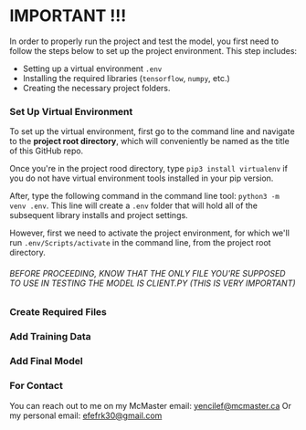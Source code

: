 IMPORTANT !!!
=============
In order to properly run the project and test the model, you first need to follow the steps below to set up the project environment. This step includes:

- Setting up a virtual environment `.env`
- Installing the required libraries (`tensorflow`, `numpy`, etc.)
- Creating the necessary project folders.

### Set Up Virtual Environment
To set up the virtual environment, first go to the command line and navigate to the **project root directory**, which will conveniently be named as the title of this GitHub repo.

Once you're in the project rood directory, type `pip3 install virtualenv` if you do not have virtual environment tools installed in your pip version. 

After, type the following command in the command line tool: `python3 -m venv .env`. This line will create a `.env` folder that will hold all of the subsequent library installs and project settings.

However, first we need to activate the project environment, for which we'll run `.env/Scripts/activate` in the command line, from the project root directory.

###### BEFORE PROCEEDING, KNOW THAT THE ONLY FILE YOU'RE SUPPOSED TO USE IN TESTING THE MODEL IS CLIENT.PY (THIS IS VERY IMPORTANT)

### Create Required Files

### Add Training Data

### Add Final Model

### For Contact
You can reach out to me on my McMaster email: yencilef@mcmaster.ca
Or my personal email: efefrk30@gmail.com
